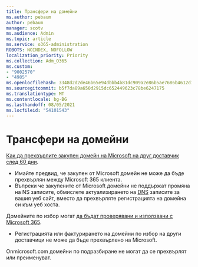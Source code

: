 ```yaml
---
title: Трансфери на домейни
ms.author: pebaum
author: pebaum
manager: scotv
ms.audience: Admin
ms.topic: article
ms.service: o365-administration
ROBOTS: NOINDEX, NOFOLLOW
localization_priority: Priority
ms.collection: Adm_O365
ms.custom:
- "9002570"
- "4985"
ms.openlocfilehash: 3348d2d2de46b65e94dbbb4b81dc909a2e86b5ae7686b4612d7b1364e7d76a5b
ms.sourcegitcommit: b5f7da89a650d2915dc652449623c78be6247175
ms.translationtype: MT
ms.contentlocale: bg-BG
ms.lasthandoff: 08/05/2021
ms.locfileid: "54101543"
---
```

# <a name="domain-transfers"></a>Трансфери на домейни

[Как да прехвърлите закупен домейн на Microsoft на друг доставчик след 60 дни](https://docs.microsoft.com/microsoft-365/admin/get-help-with-domains/transfer-a-domain-from-microsoft-to-another-host).

- Имайте предвид, че закупен от Microsoft домейн не може да бъде прехвърлян между Microsoft 365 клиента.
- Въпреки че закупените от Microsoft домейни не поддържат промяна на NS записите, обмислете актуализирането на [DNS](https://docs.microsoft.com/microsoft-365/admin/dns/update-dns-records-to-retain-current-hosting-provider?view=o365-worldwide) записите за вашия уеб сайт, вместо да прехвърляте регистрацията на домейна си към уеб хоста.

Домейните по избор могат [да бъдат проверявани и използвани с Microsoft 365](https://docs.microsoft.com/microsoft-365/admin/setup/add-domain?view=o365-worldwide).

- Регистрацията или фактурирането на домейни по избор на други доставчици не може да бъде прехвърлено на Microsoft.

Onmicrosoft.com домейни по подразбиране не могат да се прехвърлят или преименуват.
